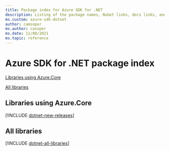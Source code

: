 ```yaml
---
title: Package index for Azure SDK for .NET
description: Listing of the package names, NuGet links, docs links, and source code links for all libraries in the Azure SDK for .NET.
ms.custom: azure-sdk-dotnet
author: camsoper
ms.author: casoper
ms.date: 11/08/2021
ms.topic: reference
---
```


# Azure SDK for .NET package index

[Libraries using Azure.Core](#libraries-using-azurecore)

[All libraries](#all-libraries)

## Libraries using Azure.Core

[!INCLUDE [dotnet-new-releases](../includes/dotnet-new.md)]

## All libraries

[!INCLUDE [dotnet-all-libraries](../includes/dotnet-all.md)]
